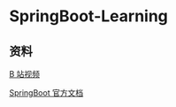 # SpringBoot-Learning

## 资料

[B 站视频](https://www.bilibili.com/video/BV1PE411i7CV)

[SpringBoot 官方文档](https://docs.spring.io/spring-boot/docs/2.2.6.RELEASE/reference/html/using-spring-boot.html#using-boot)
